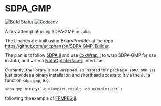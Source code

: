 # SDPA_GMP

[![Build Status](https://travis-ci.com/ericphanson/SDPA_GMP.jl.svg?branch=master)](https://travis-ci.com/ericphanson/SDPA_GMP.jl)
[![Codecov](https://codecov.io/gh/ericphanson/SDPA_GMP.jl/branch/master/graph/badge.svg)](https://codecov.io/gh/ericphanson/SDPA_GMP.jl)

A first attempt at using SDPA-GMP in Julia.

The binaries are built using BinaryProvider at the repo <https://github.com/ericphanson/SDPA_GMP_Builder>.

The plan is to follow [SDPA.jl](https://github.com/JuliaOpt/SDPA.jl) and use [CxxWrap.jl](https://github.com/JuliaInterop/CxxWrap.jl) to wrap SDPA-GMP for use in Julia, and write a [MathOptInterface.jl](https://github.com/JuliaOpt/MathOptInterface.jl) interface.

Currently, the library is not wrapped, so instead this package (`SDPA_GMP.jl`) just provides a binary installation and shorthand access to it via the Julia function `sdpa_gmp`, e.g.
```
sdpa_gmp_binary(`-o example1.result -dd example1.dat`)
```
following the example of [FFMPEG.jl](https://github.com/JuliaIO/FFMPEG.jl).
